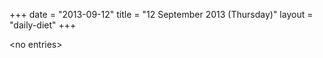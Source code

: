 +++
date = "2013-09-12"
title = "12 September 2013 (Thursday)"
layout = "daily-diet"
+++


\<no entries\>
